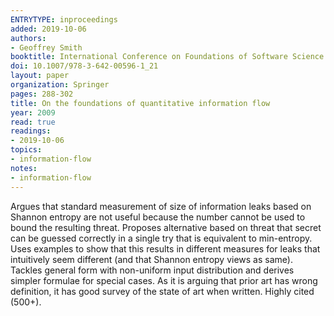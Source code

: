 ```yaml
---
ENTRYTYPE: inproceedings
added: 2019-10-06
authors:
- Geoffrey Smith
booktitle: International Conference on Foundations of Software Science and Computational Structures
doi: 10.1007/978-3-642-00596-1_21
layout: paper
organization: Springer
pages: 288-302
title: On the foundations of quantitative information flow
year: 2009
read: true
readings:
- 2019-10-06
topics:
- information-flow
notes:
- information-flow
---
```


Argues that standard measurement of size of information leaks based on Shannon entropy are not useful because the number cannot be used to bound the resulting threat.  Proposes alternative based on threat that secret can be guessed correctly in a single try that is equivalent to min-entropy.  Uses examples to show that this results in different measures for leaks that intuitively seem different (and that Shannon entropy views as same).  Tackles general form with non-uniform input distribution and derives simpler formulae for special cases.  As it is arguing that prior art has wrong definition, it has good survey of the state of art when written.  Highly cited (500+).
